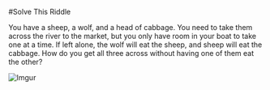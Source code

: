 #Solve This Riddle


You have a sheep, a wolf, and a head of cabbage. You need to take them across the river to the market, but you only have room in your boat to take one at a time. If left alone, the wolf will eat the sheep, and sheep will eat the cabbage. How do you get all three across without having one of them eat the other? 


![Imgur](http://i.imgur.com/ye6ar4Sm.png)